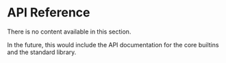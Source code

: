 # API Reference

There is no content available in this section.

In the future, this would include the API documentation for the core builtins and the standard library.
